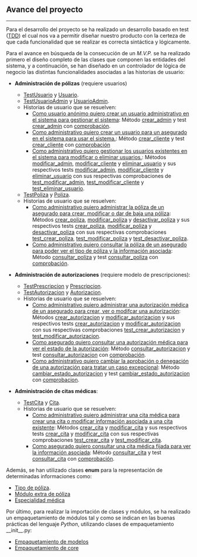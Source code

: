 ## Avance del proyecto

---

Para el desarrollo del proyecto se ha realizado un desarrollo basado en test ([TDD](https://es.wikipedia.org/wiki/Desarrollo_guiado_por_pruebas)) el cual nos va a permitir diseñar nuestro producto con la certeza de que cada funcionalidad que se realizar es correcta sintáctica y lógicamente.

Para el avance en búsqueda de la consecución de un *M.V.P.* se ha realizado primero el diseño completo de las clases que componen las entidades del sistema, y a continuación, se han diseñado en un controlador de lógica de negocio las distintas funcionalidades asociadas a las historias de usuario:

* **Administración de pólizas** (requiere usuarios)
    * [TestUsuario](https://github.com/Carlosma7/MedAuth/blob/main/src/test/modelos/testUsuario.py) y [Usuario](https://github.com/Carlosma7/MedAuth/blob/main/src/core/modelos/usuario.py).
    * [TestUsuarioAdmin](https://github.com/Carlosma7/MedAuth/blob/main/src/test/modelos/testUsuarioAdmin.py) y [UsuarioAdmin](https://github.com/Carlosma7/MedAuth/blob/main/src/core/modelos/usuarioAdmin.py).
    * Historias de usuario que se resuelven:
        * [Como usuario anónimo quiero crear un usuario administrativo en el sistema para gestionar el sistema](https://github.com/Carlosma7/MedAuth/issues/43): Método [crear_admin](https://github.com/Carlosma7/MedAuth/blob/main/src/core/controlador.py#L17) y test [crear_admin](https://github.com/Carlosma7/MedAuth/blob/main/src/test/testControlador.py#L18) con [comprobación](https://github.com/Carlosma7/MedAuth/blob/main/src/test/testControlador.py#L359).
        * [Como administrativo quiero crear un usuario para un asegurado en el sistema para usar el sistema.](https://github.com/Carlosma7/MedAuth/issues/44): Método [crear_cliente](https://github.com/Carlosma7/MedAuth/blob/main/src/core/controlador.py#L28) y test [crear_cliente](https://github.com/Carlosma7/MedAuth/blob/main/src/test/testControlador.py#L37) con [comprobación](https://github.com/Carlosma7/MedAuth/blob/main/src/test/testControlador.py#L364)
        * [Como administrativo quiero gestionar los usuarios existentes en el sistema para modificar o eliminar usuarios.](https://github.com/Carlosma7/MedAuth/issues/55): Métodos [modificar_admin](https://github.com/Carlosma7/MedAuth/blob/main/src/core/controlador.py#L36), [modificar_cliente](https://github.com/Carlosma7/MedAuth/blob/main/src/core/controlador.py#L47) y [eliminar_usuario](https://github.com/Carlosma7/MedAuth/blob/main/src/core/controlador.py#L57) y sus respectivos tests [modificar_admin](https://github.com/Carlosma7/MedAuth/blob/main/src/test/testControlador.py#L54), [modificar_cliente](https://github.com/Carlosma7/MedAuth/blob/main/src/test/testControlador.py#L70) y [eliminar_usuario](https://github.com/Carlosma7/MedAuth/blob/main/src/test/testControlador.py#L87) con sus respectivas comprobaciones de [test_modificar_admin](https://github.com/Carlosma7/MedAuth/blob/main/src/test/testControlador.py#L370), [test_modificar_cliente](https://github.com/Carlosma7/MedAuth/blob/main/src/test/testControlador.py#L374) y [test_eliminar_usuario](https://github.com/Carlosma7/MedAuth/blob/main/src/test/testControlador.py#L379).
    * [TestPoliza](https://github.com/Carlosma7/MedAuth/blob/main/src/test/modelos/testPoliza.py) y [Poliza](https://github.com/Carlosma7/MedAuth/blob/main/src/core/modelos/poliza.py).
    * Historias de usuario que se resuelven:
        *  [Como administrativo quiero administrar la póliza de un asegurado para crear, modificar o dar de baja una póliza](https://github.com/Carlosma7/MedAuth/issues/35): Métodos [crear_poliza](https://github.com/Carlosma7/MedAuth/blob/main/src/core/controlador.py#L65), [modificar_poliza](https://github.com/Carlosma7/MedAuth/blob/main/src/core/controlador.py#L94) y [desactivar_poliza](https://github.com/Carlosma7/MedAuth/blob/main/src/core/controlador.py#L113) y sus respectivos tests [crear_poliza](https://github.com/Carlosma7/MedAuth/blob/main/src/test/testControlador.py#L99), [modificar_poliza](https://github.com/Carlosma7/MedAuth/blob/main/src/test/testControlador.py#L146) y [desactivar_poliza](https://github.com/Carlosma7/MedAuth/blob/main/src/test/testControlador.py#L176) con sus respectivas comprobaciones [test_crear_poliza](https://github.com/Carlosma7/MedAuth/blob/main/src/test/testControlador.py#L384), [test_modificar_poliza](https://github.com/Carlosma7/MedAuth/blob/main/src/test/testControlador.py#L390) y [test_desactivar_poliza](https://github.com/Carlosma7/MedAuth/blob/main/src/test/testControlador.py#L401).
        * [Como administrativo quiero consultar la póliza de un asegurado para poder ver el tipo de póliza y la información asociada](https://github.com/Carlosma7/MedAuth/issues/34): Método [consultar_poliza](https://github.com/Carlosma7/MedAuth/blob/main/src/core/controlador.py#L130) y test [consultar_poliza](https://github.com/Carlosma7/MedAuth/blob/main/src/test/testControlador.py#L195) con [comprobación](https://github.com/Carlosma7/MedAuth/blob/main/src/test/testControlador.py#L396).

* **Administración de autorizaciones** (requiere modelo de prescripciones):
    * [TestPrescripcion](https://github.com/Carlosma7/MedAuth/blob/main/src/test/modelos/testPrescripcion.py) y [Prescripcion](https://github.com/Carlosma7/MedAuth/blob/main/src/core/modelos/prescripcion.py).
    * [TestAutorizacion](https://github.com/Carlosma7/MedAuth/blob/main/src/test/modelos/testAutorizacion.py) y [Autorizacion](https://github.com/Carlosma7/MedAuth/blob/main/src/core/modelos/autorizacion.py).
    * Historias de usuario que se resuelven:
        * [Como administrativo quiero administrar una autorización médica de un asegurado para crear, ver o modifcar una autorización](https://github.com/Carlosma7/MedAuth/issues/39): Métodos [crear_autorizacion](https://github.com/Carlosma7/MedAuth/blob/main/src/core/controlador.py#L151) y [modificar_autorizacion](https://github.com/Carlosma7/MedAuth/blob/main/src/core/controlador.py#L177) y sus respectivos tests [crear_autorizacion](https://github.com/Carlosma7/MedAuth/blob/main/src/test/testControlador.py#L217) y [modificar_autorizacion](https://github.com/Carlosma7/MedAuth/blob/main/src/test/testControlador.py#L264) con sus respectivas comprobaciones [test_crear_autorizacion](https://github.com/Carlosma7/MedAuth/blob/main/src/test/testControlador.py#L406) y [test_modificar_autorizacion](https://github.com/Carlosma7/MedAuth/blob/main/src/test/testControlador.py#L412).
        * [Como asegurado quiero consultar una autorización médica para ver el estado de la autorización](https://github.com/Carlosma7/MedAuth/issues/38): Método [consultar_autorizacion](https://github.com/Carlosma7/MedAuth/blob/main/src/core/controlador.py#L190) y test [consultar_autorizacion](https://github.com/Carlosma7/MedAuth/blob/main/src/test/testControlador.py#L286) con [comprobación](https://github.com/Carlosma7/MedAuth/blob/main/src/test/testControlador.py#L418).
        * [Como administrativo quiero cambiar la aprobación o denegación de una autorización para tratar un caso excepcional](https://github.com/Carlosma7/MedAuth/issues/40): Método [cambiar_estado_autorizacion](https://github.com/Carlosma7/MedAuth/blob/main/src/core/controlador.py#L197) y test [cambiar_estado_autorizacion](https://github.com/Carlosma7/MedAuth/blob/0ca05d3b42b7ddbaff675d0fd4c2ad69d552a033/src/test/testControlador.py#L295) con [comprobacion](https://github.com/Carlosma7/MedAuth/blob/main/src/test/testControlador.py#L423).

* **Administración de citas médicas**:
    * [TestCita](https://github.com/Carlosma7/MedAuth/blob/0ca05d3b42b7ddbaff675d0fd4c2ad69d552a033/src/test/modelos/testCita.py) y [Cita](https://github.com/Carlosma7/MedAuth/blob/main/src/core/modelos/cita.py).
    * Historias de usuario que se resuelven:
        * [Como administrativo quiero administrar una cita médica para crear una cita o modificar información asociada a una cita existente](https://github.com/Carlosma7/MedAuth/issues/49): Métodos [crear_cita](https://github.com/Carlosma7/MedAuth/blob/main/src/core/controlador.py#L206) y [modificar_cita](https://github.com/Carlosma7/MedAuth/blob/main/src/core/controlador.py#L217) y sus respectivos tests [crear_cita](https://github.com/Carlosma7/MedAuth/blob/0ca05d3b42b7ddbaff675d0fd4c2ad69d552a033/src/test/testControlador.py#L308) y [modificar_cita](https://github.com/Carlosma7/MedAuth/blob/0ca05d3b42b7ddbaff675d0fd4c2ad69d552a033/src/test/testControlador.py#L331) con sus respectivas comprobaciones [test_crear_cita](https://github.com/Carlosma7/MedAuth/blob/0ca05d3b42b7ddbaff675d0fd4c2ad69d552a033/src/test/testControlador.py#L428) y [test_modificar_cita](https://github.com/Carlosma7/MedAuth/blob/0ca05d3b42b7ddbaff675d0fd4c2ad69d552a033/src/test/testControlador.py#L435).
        * [Como asegurado quiero consultar una cita médica fijada para ver la información asociada](https://github.com/Carlosma7/MedAuth/issues/41): Método [consultar_cita](https://github.com/Carlosma7/MedAuth/blob/main/src/core/controlador.py#L228) y test [consultar_cita](https://github.com/Carlosma7/MedAuth/blob/0ca05d3b42b7ddbaff675d0fd4c2ad69d552a033/src/test/testControlador.py#L350) con [comprobación](https://github.com/Carlosma7/MedAuth/blob/0ca05d3b42b7ddbaff675d0fd4c2ad69d552a033/src/test/testControlador.py#L442).

Además, se han utilizado clases **enum** para la representación de determinadas informaciones como:
* [Tipo de póliza](https://github.com/Carlosma7/MedAuth/blob/main/src/core/modelos/tipoPoliza.py).
* [Módulo extra de póliza](https://github.com/Carlosma7/MedAuth/blob/main/src/core/modelos/moduloExtra.py)
* [Especialidad médica](https://github.com/Carlosma7/MedAuth/blob/main/src/core/modelos/especialidad.py)

Por último, para realizar la importación de clases y módulos, se ha realizado un empaquetamiento de módulos tal y como se indican en las buenas prácticas del lenguaje *Python*, utilizando clases de empaquetamiento \_\_init\_\_.py:
* [Empaquetamiento de modelos](https://github.com/Carlosma7/MedAuth/blob/main/src/core/modelos/__init__.py)
* [Empaquetamiento de core](https://github.com/Carlosma7/MedAuth/blob/main/src/core/__init__.py)

